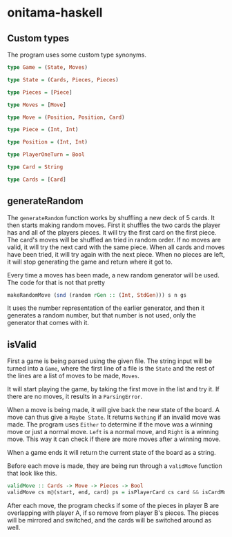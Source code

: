 # onitama-haskell
## Custom types
The program uses some custom type synonyms.

```Haskell
type Game = (State, Moves)

type State = (Cards, Pieces, Pieces)

type Pieces = [Piece]

type Moves = [Move]

type Move = (Position, Position, Card)

type Piece = (Int, Int)

type Position = (Int, Int)

type PlayerOneTurn = Bool

type Card = String

type Cards = [Card]
```

## generateRandom
The `generateRandom` function works by shuffling a new deck of 5 cards.
It then starts making random moves.
First it shuffles the two cards the player has and all of the players pieces.
It will try the first card on the first piece.
The card's moves will be shuffled an tried in random order.
If no moves are valid, it will try the next card with the same piece.
When all cards and moves have been tried, it will try again with the next piece.
When no pieces are left, it will stop generating the game and return where it got to.

Every time a moves has been made, a new random generator will be used.
The code for that is not that pretty

```Haskell
makeRandomMove (snd (random rGen :: (Int, StdGen))) s n gs
```

It uses the number representation of the earlier generator, and then it generates a random number, but that number is not used, only the generator that comes with it.


## isValid
First a game is being parsed using the given file. The string input will be turned into a `Game`, where the first line of a file is the `State` and the rest of the lines are a list of moves to be made, `Moves`.

It will start playing the game, by taking the first move in the list and try it. If there are no moves, it results in a `ParsingError`.

When a move is being made, it will give back the new state of the board. A move can thus give a `Maybe State`. It returns `Nothing` if an invalid move was made. The program uses `Either` to determine if the move was a winning move or just a normal move. `Left` is a normal move, and `Right` is a winning move. This way it can check if there are more moves after a winning move.

When a game ends it will return the current state of the board as a string.

Before each move is made, they are being run through a `validMove` function that look like this.

```Haskell
validMove :: Cards -> Move -> Pieces -> Bool
validMove cs m@(start, end, card) ps = isPlayerCard cs card && isCardMove m && isWithinBoard end && takeOwnPiece m ps && isPlayerPiece start ps
```

After each move, the program checks if some of the pieces in player B are overlapping with player A, if so remove from player B's pieces.
The pieces will be mirrored and switched, and the cards will be switched around as well.
